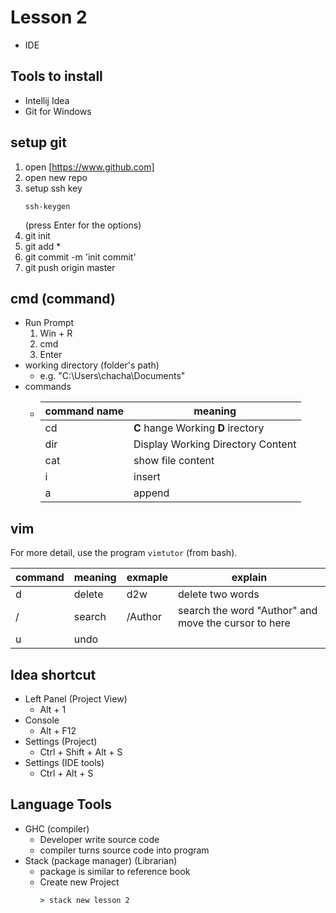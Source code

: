 # Lesson 2
 - IDE

## Tools to install
 - Intellij Idea
 - Git for Windows

## setup git
  1. open [https://www.github.com]
  2. open new repo
  3. setup ssh key
     ```
     ssh-keygen
     ```
     (press Enter for the options)
  4. git init
  5. git add *
  6. git commit -m 'init commit'
  7. git push origin master

## cmd (command)
 - Run Prompt
   1. Win + R
   2. cmd
   3. Enter
 - working directory (folder's path)
   - e.g. "C:\Users\chacha\Documents"
 - commands
   - |command name|meaning|
     |------------|-------|
     | cd | __C__ hange Working __D__ irectory |
     | dir | Display Working Directory Content |
     | cat | show file content |
     | i | insert |
     | a | append |

## vim
For more detail, use the program `vimtutor` (from bash).

  | command | meaning | exmaple | explain |
  |---|---|---|---|
  | d | delete | d2w | delete two words |
  | / | search | /Author | search the word "Author" and move the cursor to here |
  | u | undo |

## Idea shortcut
 - Left Panel (Project View)
   - Alt + 1
 - Console
   - Alt + F12
 - Settings (Project)
   - Ctrl + Shift + Alt + S
 - Settings (IDE tools)
   - Ctrl + Alt + S
 
## Language Tools
 - GHC (compiler)
   - Developer write source code
   - compiler turns source code into program
 - Stack (package manager) (Librarian)
   - package is similar to reference book
   - Create new Project
     ```cmd
     > stack new lesson 2
     ```

